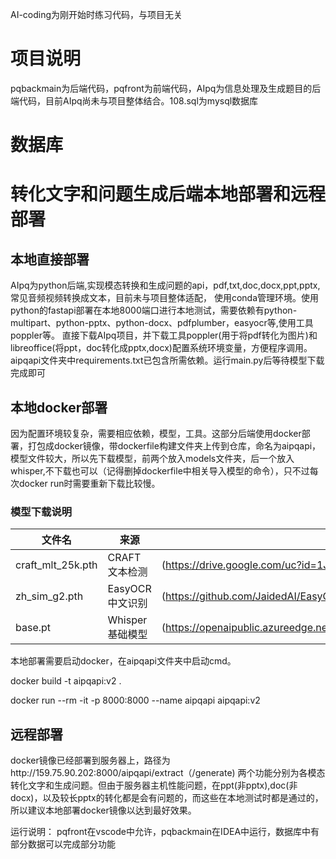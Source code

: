 AI-coding为刚开始时练习代码，与项目无关
# 项目说明
pqbackmain为后端代码，pqfront为前端代码，AIpq为信息处理及生成题目的后端代码，目前AIpq尚未与项目整体结合。108.sql为mysql数据库

# 数据库

# 转化文字和问题生成后端本地部署和远程部署

## 本地直接部署
AIpq为python后端,实现模态转换和生成问题的api，pdf,txt,doc,docx,ppt,pptx,常见音频视频转换成文本，目前未与项目整体适配，
使用conda管理环境。使用python的fastapi部署在本地8000端口进行本地测试，需要依赖有python-multipart、python-pptx、python-docx、pdfplumber，easyocr等,使用工具poppler等。
直接下载AIpq项目，并下载工具poppler(用于将pdf转化为图片)和libreoffice(将ppt，doc转化成pptx,docx)配置系统环境变量，方便程序调用。aipqapi文件夹中requirements.txt已包含所需依赖。运行main.py后等待模型下载完成即可

## 本地docker部署
因为配置环境较复杂，需要相应依赖，模型，工具。这部分后端使用docker部署，打包成docker镜像，带dockerfile构建文件夹上传到仓库，命名为aipqapi，模型文件较大，所以先下载模型，前两个放入models文件夹，后一个放入whisper,不下载也可以（记得删掉dockerfile中相关导入模型的命令），只不过每次docker run时需要重新下载比较慢。


### 模型下载说明
| 文件名             | 来源            | 下载地址                                                                                     |
|-------------------|-----------------|--------------------------------------------------------------------------------------------- |
| craft_mlt_25k.pth | CRAFT 文本检测   | (https://drive.google.com/uc?id=1Jk4eGD7crsqCCg9C9VjCLkMN3ze8kutZ)             |
| zh_sim_g2.pth     | EasyOCR 中文识别 | (https://github.com/JaidedAI/EasyOCR/releases/download/v1.3/zh_sim_g2.pth)   | 
| base.pt           | Whisper 基础模型 | (https://openaipublic.azureedge.net/main/whisper/models/ed3a0b6b1c0edf879ad9b11b1af5a0e6ab5db9205f891f668f8b0e6c6326e34e/base.pt) |                        

本地部署需要启动docker，在aipqapi文件夹中启动cmd。

docker build -t aipqapi:v2 .

docker run --rm -it -p 8000:8000 --name aipqapi aipqapi:v2

## 远程部署
docker镜像已经部署到服务器上，路径为http://159.75.90.202:8000/aipqapi/extract（/generate)
两个功能分别为各模态转化文字和生成问题。但由于服务器主机性能问题，在ppt(非pptx),doc(非docx)，以及较长pptx的转化都是会有问题的，而这些在本地测试时都是通过的，所以建议本地部署docker镜像以达到最好效果。

运行说明：
pqfront在vscode中允许，pqbackmain在IDEA中运行，数据库中有部分数据可以完成部分功能



